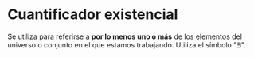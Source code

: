 # Cuantificador existencial
Se utiliza para referirse a **por lo menos uno o más** de los elementos del universo o conjunto en el que estamos trabajando. Utiliza el símbolo "$\exists$".